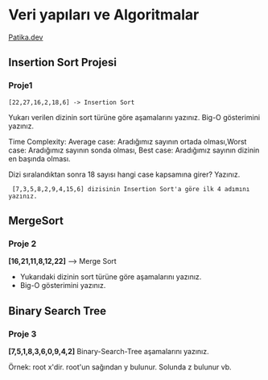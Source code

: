 # Veri yapıları ve Algoritmalar
[Patika.dev](https://app.patika.dev/zbyr) 

## Insertion Sort Projesi 
### Proje1

``` [22,27,16,2,18,6] -> Insertion Sort ```

Yukarı verilen dizinin sort türüne göre aşamalarını yazınız.
Big-O gösterimini yazınız.

Time Complexity: Average case: Aradığımız sayının ortada olması,Worst case: Aradığımız sayının sonda olması, Best case: Aradığımız sayının dizinin en başında olması.

Dizi sıralandıktan sonra 18 sayısı hangi case kapsamına girer? Yazınız.

``` [7,3,5,8,2,9,4,15,6] dizisinin Insertion Sort'a göre ilk 4 adımını yazınız.```

## MergeSort
### Proje 2
**[16,21,11,8,12,22]** --> Merge Sort

-   Yukarıdaki dizinin sort türüne göre aşamalarını yazınız.
-   Big-O gösterimini yazınız.

## Binary Search Tree
### Proje 3
**[7,5,1,8,3,6,0,9,4,2]** Binary-Search-Tree aşamalarını yazınız.

Örnek: root x'dir. root'un sağından y bulunur. Solunda z bulunur vb.